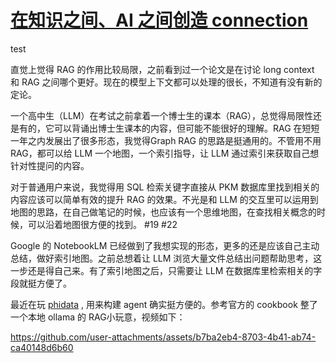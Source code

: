 # [在知识之间、AI 之间创造 connection](https://github.com/VandeeFeng/gitmemo/issues/26)

test

直觉上觉得 RAG 的作用比较局限，之前看到过一个论文是在讨论 long context 和 RAG 之间哪个更好。现在的模型上下文都可以处理的很长，不知道有没有新的定论。

一个高中生（LLM）在考试之前拿着一个博士生的课本（RAG），总觉得局限性还是有的，它可以背诵出博士生课本的内容，但可能不能很好的理解。RAG 在短短一年之内发展出了很多形态，我觉得Graph RAG 的思路是挺通用的。不管用不用 RAG，都可以给 LLM 一个地图，一个索引指导，让 LLM 通过索引来获取自己想针对性提问的内容。

对于普通用户来说，我觉得用 SQL 检索关键字直接从 PKM 数据库里找到相关的内容应该可以简单有效的提升 RAG 的效果。不光是和 LLM 的交互里可以运用到地图的思路，在自己做笔记的时候，也应该有一个思维地图，在查找相关概念的时候，可以沿着地图很方便的找到。 #19 #22 

Google 的 NotebookLM 已经做到了我想实现的形态，更多的还是应该自己主动总结，做好索引地图。之前总想着让 LLM 浏览大量文件总结出问题帮助思考，这一步还是得自己来。有了索引地图之后，只需要让 LLM 在数据库里检索相关的字段就挺方便了。

最近在玩 [phidata](https://github.com/phidatahq/phidata) , 用来构建 agent 确实挺方便的。参考官方的 cookbook 整了一个本地 ollama 的 RAG小玩意，视频如下：

https://github.com/user-attachments/assets/b7ba2eb4-8703-4b41-ab74-ca40148d6b60

